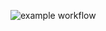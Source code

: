 ![example workflow](https://github.com/AdamDetmer/bank-zbozowy-mvn11/actions/workflows/ci.yml/badge.svg)
